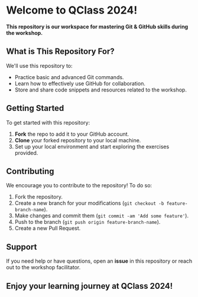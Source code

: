 # Welcome to QClass 2024!

**This repository is our workspace for mastering Git & GitHub skills during the workshop.**

## What is This Repository For?
We'll use this repository to:
- Practice basic and advanced Git commands.
- Learn how to effectively use GitHub for collaboration.
- Store and share code snippets and resources related to the workshop.

## Getting Started
To get started with this repository:
1. **Fork** the repo to add it to your GitHub account.
2. **Clone** your forked repository to your local machine.
3. Set up your local environment and start exploring the exercises provided.

## Contributing
We encourage you to contribute to the repository! To do so:
1. Fork the repository.
2. Create a new branch for your modifications (`git checkout -b feature-branch-name`).
3. Make changes and commit them (`git commit -am 'Add some feature'`).
4. Push to the branch (`git push origin feature-branch-name`).
5. Create a new Pull Request.

## Support
If you need help or have questions, open an **issue** in this repository or reach out to the workshop facilitator.

## Enjoy your learning journey at QClass 2024!
